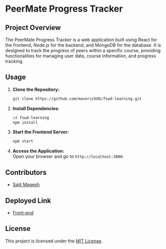 # PeerMate Progress Tracker

## Project Overview
The PeerMate Progress Tracker is a web application built using React for the frontend, Node.js for the backend, and MongoDB for the database. It is designed to track the progress of peers within a specific course, providing functionalities for managing user data, course information, and progress tracking.

## Usage
1. **Clone the Repository:**  
   ```bash
   git clone https://github.com/maverickOG/fswd-learning.git
   ```
2. **Install Dependencies:**  
   ```bash
   cd fswd-learning
   npm install
   ```
3. **Start the Frontend Server:**  
   ```bash
   npm start
   ```
4. **Access the Application:**  
   Open your browser and go to `http://localhost:3000`.

## Contributors
- [Sajit Magesh](https://github.com/maverickOG)

## Deployed Link
- [Front-end](https://fswd-learning.vercel.app/)

## License
This project is licensed under the [MIT License](LICENSE).
